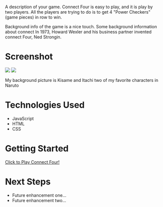 # <MY game title is Connect Four >

A description of your game.
Connect Four is easy to play, and it is play by two players. All the players are trying to do is to get 4 "Power Checkers" (game pieces) in row to win.

Background info of the game is a nice touch.
Some background information about connect
In 1973,  Howard Wexler and his business partner invented connect Four, Ned Strongin. 


# Screenshot

<img src="url to your image on imgur">
<img src="url to your image on imgur">

My background picture is Kisame and Itachi two of my favorite characters in Naruto
# Technologies Used

- JavaScript
- HTML
- CSS


# Getting Started

[Click to Play Connect Four!](https://kensloe.github.io/ConnectFour/)

# Next Steps

- Future enhancement one...
- Future enhancement two... 